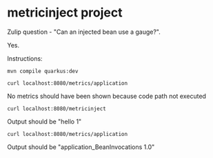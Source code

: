 # metricinject project

Zulip question - "Can an injected bean use a gauge?".

Yes.

Instructions:

`mvn compile quarkus:dev`

`curl localhost:8080/metrics/application`

No metrics should have been shown because code path not executed

`curl localhost:8080/metricinject`

Output should be "hello 1"

`curl localhost:8080/metrics/application`

Output should be "application_BeanInvocations 1.0"